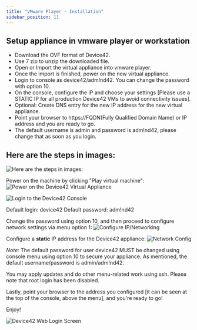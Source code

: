 ```yaml
---
title: "VMware Player - Installation"
sidebar_position: 11
---
```


## Setup appliance in vmware player or workstation

- Download the OVF format of Device42.
- Use 7 zip to unzip the downloaded file.
- Open or Import the virtual appliance into vmware player.
- Once the import is finished, power on the new virtual appliance.
- Login to console as device42/adm!nd42. You can change the password with option 10.
- On the console, configure the IP and choose your settings \[Please use a STATIC IP for all production Device42 VMs to avoid connectivity issues\].
- Optional: Create DNS entry for the new IP address for the new virtual appliance.
- Point your browser to https://FQDN(Fully Qualified Domain Name) or IP address and you are ready to go.
- The default username is admin and password is adm!nd42, please change that as soon as you login.

## Here are the steps in images:

![Here are the steps in images:](/assets/images/open-appliance.png)

Power on the machine by clicking "Play virtual machine": ![Power on the Device42 Virtual Appliance](/assets/images/wpid6196-media_1331534654060.png)

![Login to the Device42 Console](/assets/images/d42-console-login-screen-v15.png)

Default login: device42 Default password: adm!nd42

Change the password using option 10, and then proceed to configure network settings via menu option 1: ![Configure IP/Networking](/assets/images/d42-console-menu-config-IP-v15.png)

Configure a **static** IP address for the Device42 appliance: ![Network Config](/assets/images/wpid6197-media_1331534878565.png)

_Note:_ The default password for user device42 MUST be changed using console menu using option 10 to secure your appliance. As mentioned, the default username/password is admin/adm!nd42.

You may apply updates and do other menu-related work using ssh. Please note that root login has been disabled.

Lastly, point your browser to the address you configured \[it can be seen at the top of the console, above the menu\], and you're ready to go!

Enjoy!

![Device42 Web Login Screen](/assets/images/d42-web-interface-login-screen-v15.png)
